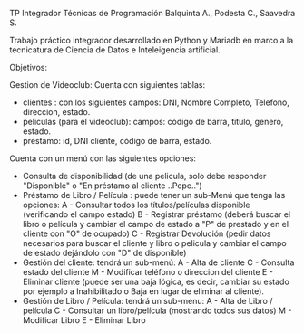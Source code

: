 TP Integrador Técnicas de Programación
Balquinta A., Podesta C., Saavedra S.

Trabajo práctico integrador desarrollado en Python y Mariadb en marco a la tecnicatura de Ciencia de Datos e Inteleigencia artificial.

Objetivos:

Gestion de Videoclub:
Cuenta con siguientes tablas:
- clientes : con los siguientes campos: DNI, Nombre Completo, Telefono, direccion, estado.
- peliculas (para el videoclub): campos: código de barra, titulo, genero, estado.
- prestamo: id, DNI cliente, código de barra, estado.

Cuenta con un menú con las siguientes opciones:
- Consulta de disponibilidad (de una pelicula, solo debe responder "Disponible" o "En préstamo al cliente ..Pepe..")
- Préstamo de Libro / Película : puede tener un sub-Menú que tenga las opciones:
        A - Consultar todos los títulos/películas disponible (verificando el campo estado)
        B - Registrar préstamo (deberá buscar el libro o película y cambiar el campo de estado a "P" de prestado y en el cliente con "O" de ocupado)
        C - Registrar Devolución (pedir datos necesarios para buscar el cliente y libro o pelicula y cambiar el campo de estado dejándolo con "D" de disponible)
- Gestión del cliente: tendrá un sub-menú:
        A - Alta de cliente
        C - Consulta estado del cliente
        M - Modificar teléfono o direccion del cliente
        E - Eliminar cliente (puede ser una baja lógica, es decir, cambiar su estado por ejemplo a Inahibilitado o Baja en lugar de eliminar al cliente).
- Gestión de Libro / Película: tendrá un sub-menu:
        A - Alta de Libro / película
        C - Consultar un libro/película (mostrando todos sus datos)
        M - Modificar Libro
        E - Eliminar Libro

